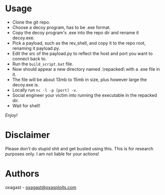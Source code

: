 # Usage

* Clone the git repo.
* Choose a decoy program, has to be .exe format.
* Copy the decoy program's .exe into the repo dir and rename it decoy.exe.
* Pick a payload, such as the rev_shell, and copy it to the repo root, renaming it payload.py.
* Edit the src of the payload.py to reflect the host and port you want to connect back to.
* Run the `build_script.bat` file.
* Now should appear a new directory named .\repacked\ with a .exe file in it.
* The file will be about 13mb to 15mb in size, plus however large the decoy.exe is.
* Locally run `nc -l -p [port] -v`.
* Social engineer your victim into running the executable in the repacked dir.
* Wait for shell!

*Enjoy!*

# Disclaimer

Please don't do stupid shit and get busted using this.  This is for research purposes only.
I am not liable for your actions!

# Authors

oxagast - oxagast@oxasploits.com
